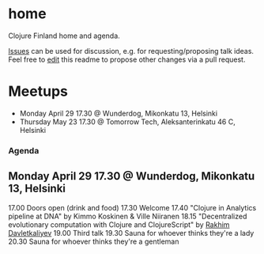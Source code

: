 # home
Clojure Finland home and agenda.

[Issues](https://github.com/clojure-finland/home/issues) can be used for discussion, e.g. for requesting/proposing talk ideas. Feel free to [edit](https://github.com/clojure-finland/home/edit/master/README.md) this readme to propose other changes via a pull request.

# Meetups

- Monday April 29 17.30 @ Wunderdog, Mikonkatu 13, Helsinki
- Thursday May 23 17.30 @ Tomorrow Tech, Aleksanterinkatu 46 C, Helsinki


### Agenda
## Monday April 29 17.30 @ Wunderdog, Mikonkatu 13, Helsinki

17.00 Doors open (drink and food)
17.30 Welcome
17.40 "Clojure in Analytics pipeline at DNA" by Kimmo Koskinen & Ville Niiranen
18.15 "Decentralized evolutionary computation with Clojure and ClojureScript" by [Rakhim Davletkaliyev](https://rakhim.org/)
19.00 Third talk
19.30 Sauna for whoever thinks they're a lady
20.30 Sauna for whoever thinks they're a gentleman